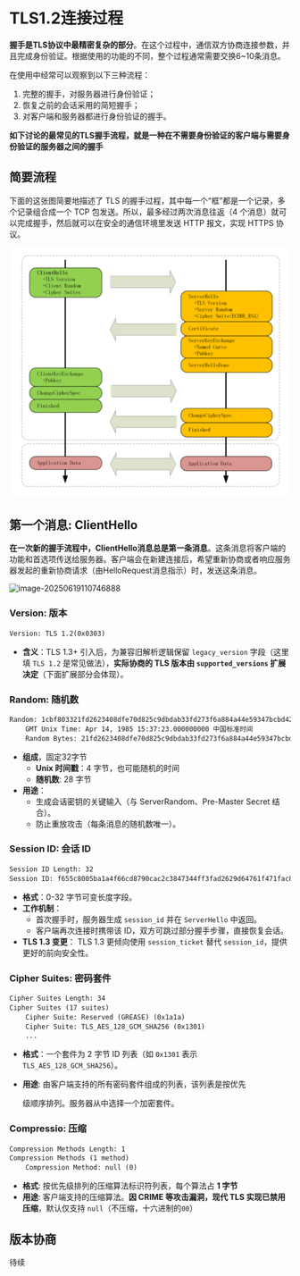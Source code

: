 # TLS1.2连接过程

**握手是TLS协议中最精密复杂的部分**。在这个过程中，通信双方协商连接参数，并且完成身份验证。根据使用的功能的不同，整个过程通常需要交换6~10条消息。

在使用中经常可以观察到以下三种流程：

1. 完整的握手，对服务器进行身份验证；
2. 恢复之前的会话采用的简短握手；
3.  对客户端和服务器都进行身份验证的握手。

**如下讨论的最常见的TLS握手流程，就是一种在不需要身份验证的客户端与需要身份验证的服务器之间的握手**

## 简要流程 

下面的这张图简要地描述了 TLS 的握手过程，其中每一个“框”都是一个记录，多个记录组合成一个 TCP 包发送。所以，最多经过两次消息往返（4 个消息）就可以完成握手，然后就可以在安全的通信环境里发送 HTTP 报文，实现 HTTPS 协议。

![img](/img/17.png)

## 第一个消息: ClientHello

**在一次新的握手流程中，ClientHello消息总是第一条消息**。这条消息将客户端的功能和首选项传送给服务器。客户端会在新建连接后，希望重新协商或者响应服务器发起的重新协商请求（由HelloRequest消息指示）时，发送这条消息。

![image-20250619110746888](/img/324.png)

### Version: 版本

```tex
Version: TLS 1.2(0x0303)
```

* **含义**：TLS 1.3+ 引入后，为兼容旧解析逻辑保留 `legacy_version` 字段（这里填 `TLS 1.2` 是常见做法），**实际协商的 TLS 版本由 `supported_versions` 扩展决定**（下面扩展部分会体现）。

### Random: 随机数

```tex
Random: 1cbf803321fd2623408dfe70d825c9dbdab33fd273f6a884a44e59347bcbd421
    GMT Unix Time: Apr 14, 1985 15:37:23.000000000 中国标准时间
    Random Bytes: 21fd2623408dfe70d825c9dbdab33fd273f6a884a44e59347bcbd421

```

* **组成**，固定32字节
  * **Unix 时间戳**：4 字节，也可能随机的时间
  * **随机数**: 28 字节
* **用途**：
  - 生成会话密钥的关键输入（与 ServerRandom、Pre-Master Secret 结合）。
  - 防止重放攻击（每条消息的随机数唯一）。

### Session ID: 会话 ID

```tex
Session ID Length: 32
Session ID: f655c8005ba1a4f66cd8790cac2c3847344ff3fad2629d64761f471fac84a35f
```

- **格式**：0-32 字节可变长度字段。
- **工作机制**：
  - 首次握手时，服务器生成 `session_id` 并在 `ServerHello` 中返回。
  - 客户端再次连接时携带该 ID，双方可跳过部分握手步骤，直接恢复会话。
- **TLS 1.3 变更**：
  TLS 1.3 更倾向使用 `session_ticket` 替代 `session_id`，提供更好的前向安全性。

### Cipher Suites: 密码套件

```tex
Cipher Suites Length: 34
Cipher Suites (17 suites)
    Cipher Suite: Reserved (GREASE) (0x1a1a)
    Cipher Suite: TLS_AES_128_GCM_SHA256 (0x1301)
    ...
```

- **格式**：一个套件为 2 字节 ID 列表（如 `0x1301` 表示 `TLS_AES_128_GCM_SHA256`）。

- **用途**: 由客户端支持的所有密码套件组成的列表，该列表是按优先

  级顺序排列。服务器从中选择一个加密套件。

### Compressio: 压缩

```tex
Compression Methods Length: 1
Compression Methods (1 method)
    Compression Method: null (0)
```

* **格式**: 按优先级排列的压缩算法标识符列表，每个算法占 **1 字节**
* **用途**: 客户端支持的压缩算法。**因 CRIME 等攻击漏洞，现代 TLS 实现已禁用压缩**，默认仅支持 `null`（不压缩，十六进制的`00`）

## 版本协商

待续